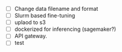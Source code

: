 - [ ] Change data filename and format
- [ ] Slurm based fine-tuning 
- [ ] uplaod to s3
- [ ] dockerized for inferencing (sagemaker?)
- [ ] API gateway.
- [ ] test
